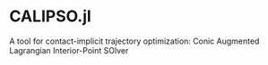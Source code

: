 # CALIPSO.jl
A tool for contact-implicit trajectory optimization: 
Conic Augmented Lagrangian Interior-Point SOlver 

